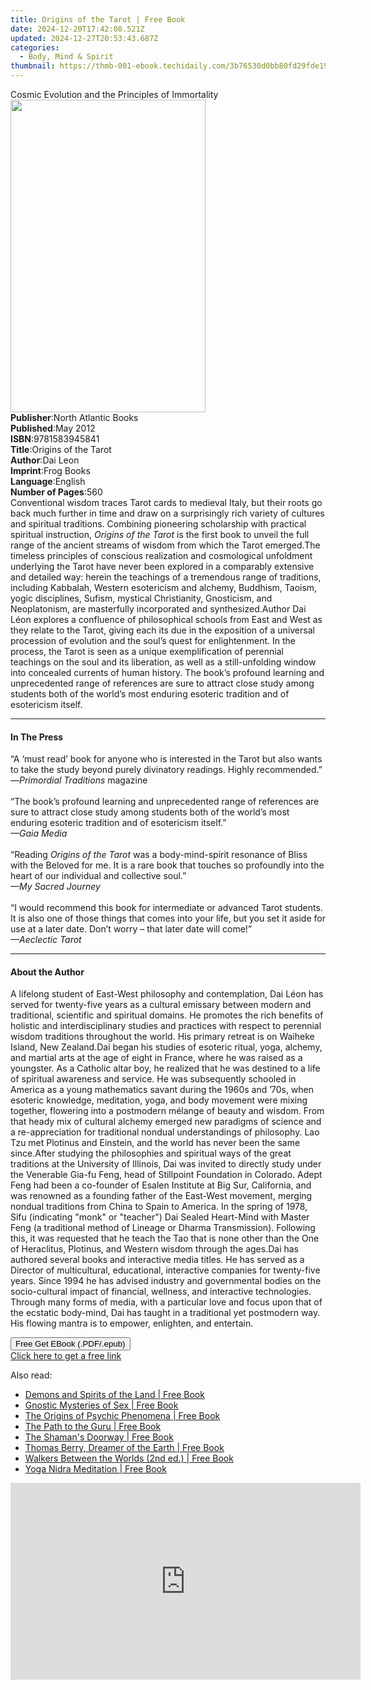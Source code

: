 ```yaml
---
title: Origins of the Tarot | Free Book
date: 2024-12-20T17:42:08.521Z
updated: 2024-12-27T20:53:43.687Z
categories:
  - Body, Mind & Spirit
thumbnail: https://thmb-001-ebook.techidaily.com/3b76530d0bb80fd29fde19a81d61e8d1a574355ba9a361986019e2f39ef310a1.jpg
---
```

<main id="book-container">
  <div class="flex flex-col">
    <div class="book-brief flex-1 py-6 px-4 sm:p-6 md:py-10 md:px-8">
      <!-- brief-->
      <div class="book-brief-main">
        Cosmic Evolution and the Principles of Immortality
      </div>
    </div>
    <div
      class="book-meta-info flex-1 grid gap-4 col-start-1 col-end-3 row-start-1 sm:mb-6 sm:grid-cols-4 lg:gap-6 lg:col-start-2 lg:row-end-6 lg:row-span-6 lg:mb-0"
    >
      <div
        class="book-meta-info-left place-content-center mt-4 p-4 text-sm leading-6 col-start-2 col-span-2 dark:text-slate-400"
      >
        <img
          class="w-full h-500 object-cover rounded-lg sm:h-255 sm:col-span-2 lg:col-span-full"
          src="https://img-001-ebook.techidaily.com/806176ba11a5f429bf198da0e4aabe6c9ff330fc811b19914e18112f1d814bd6.jpg"
          alt=""
          width="312"
          height="500"
        />
      </div>
      <div
        class="book-meta-info-right mt-2 col-start-1 row-start-2 col-span-3 self-center"
      >
        <!-- meta data  -->
        <div class="flex flex-col px-4 md:px-8">
          <div class="flex-1">
            <strong>Publisher</strong>:<span class="px-2"
              >North Atlantic Books</span
            >
          </div>
          <div class="flex-1">
            <strong>Published</strong>:<span class="px-2">May 2012</span>
          </div>
          <div class="flex-1">
            <strong>ISBN</strong>:<span class="px-2">9781583945841</span>
          </div>
          <div class="flex-1">
            <strong>Title</strong>:<span class="px-2"
              >Origins of the Tarot</span
            >
          </div>
          <div class="flex-1">
            <strong>Author</strong>:<span class="px-2">Dai Leon</span>
          </div>
          <div class="flex-1">
            <strong>Imprint</strong>:<span class="px-2">Frog Books</span>
          </div>
          <div class="flex-1">
            <strong>Language</strong>:<span class="px-2">English</span>
          </div>
          <div class="flex-1">
            <strong>Number of Pages</strong>:<span class="px-2">560</span>
          </div>
        </div>
      </div>
    </div>
    <div class="book-description flex-1 py-6 px-4 sm:p-6 md:py-10 md:px-8">
      <div class="book-description-main">
        <div accordion-content="" id="description">
          Conventional wisdom traces Tarot cards to medieval Italy, but their
          roots go back much further in time and draw on a surprisingly rich
          variety of cultures and spiritual traditions. Combining pioneering
          scholarship with practical spiritual instruction,
          <i>Origins of the Tarot</i> is the first book to unveil the full range
          of the ancient streams of wisdom from which the Tarot emerged.The
          timeless principles of conscious realization and cosmological
          unfoldment underlying the Tarot have never been explored in a
          comparably extensive and detailed way: herein the teachings of a
          tremendous range of traditions, including Kabbalah, Western
          esotericism and alchemy, Buddhism, Taoism, yogic disciplines, Sufism,
          mystical Christianity, Gnosticism, and Neoplatonism, are masterfully
          incorporated and synthesized.Author Dai Léon explores a confluence of
          philosophical schools from East and West as they relate to the Tarot,
          giving each its due in the exposition of a universal procession of
          evolution and the soul’s quest for enlightenment. In the process, the
          Tarot is seen as a unique exemplification of perennial teachings on
          the soul and its liberation, as well as a still-unfolding window into
          concealed currents of human history. The book’s profound learning and
          unprecedented range of references are sure to attract close study
          among students both of the world’s most enduring esoteric tradition
          and of esotericism itself.
        </div>
        <div class="accordion-fader"></div>
      </div>
    </div>
    <div class="book-excerpts flex-1 py-6 px-4 sm:p-6 md:py-10 md:px-8">
      <!-- excerpts-->
      <div class="book-excerpts-main">
        <hr />
        <h4 class="placeholder placeholder-heading">
          <span>In The Press</span>
        </h4>
        <p>
          “A ‘must read’ book for anyone who is interested in the Tarot but also
          wants to take the study beyond purely divinatory readings. Highly
          recommended.”<br />—<i>Primordial Traditions </i
          >magazine<br /><br />“The book’s profound learning and unprecedented
          range of references are sure to attract close study among students
          both of the world’s most enduring esoteric tradition and of
          esotericism itself.”<br /><i>—Gaia Media<br /><br /></i> “Reading
          <i>Origins of the Tarot</i> was a body-mind-spirit resonance of Bliss
          with the Beloved for me. It is a rare book that touches so profoundly
          into the heart of our individual and collective soul.”<br /><i
            >—My Sacred Journey<br /><br
          /></i>
          “I would recommend this book for intermediate or advanced Tarot
          students. It is also one of those things that comes into your life,
          but you set it aside for use at a later date. Don’t worry – that later
          date will come!” <br /><i>—Aeclectic Tarot</i>
        </p>
      </div>
    </div>
    <div class="book-about-author flex-1 py-6 px-4 sm:p-6 md:py-10 md:px-8">
      <!-- about author-->
      <div class="book-main-author-main">
        <hr />
        <h4 class="placeholder placeholder-heading">
          <span>About the Author</span>
        </h4>
        <p>
          A lifelong student of East-West philosophy and contemplation, Dai Léon
          has served for twenty-five years as a cultural emissary between modern
          and traditional, scientific and spiritual domains. He promotes the
          rich benefits of holistic and interdisciplinary studies and practices
          with respect to perennial wisdom traditions throughout the world. His
          primary retreat is on Waiheke Island, New Zealand.Dai began his
          studies of esoteric ritual, yoga, alchemy, and martial arts at the age
          of eight in France, where he was raised as a youngster. As a Catholic
          altar boy, he realized that he was destined to a life of spiritual
          awareness and service. He was subsequently schooled in America as a
          young mathematics savant during the 1960s and ’70s, when esoteric
          knowledge, meditation, yoga, and body movement were mixing together,
          flowering into a postmodern mélange of beauty and wisdom. From that
          heady mix of cultural alchemy emerged new paradigms of science and a
          re-appreciation for traditional nondual understandings of philosophy.
          Lao Tzu met Plotinus and Einstein, and the world has never been the
          same since.After studying the philosophies and spiritual ways of the
          great traditions at the University of Illinois, Dai was invited to
          directly study under the Venerable Gia-fu Feng, head of Stillpoint
          Foundation in Colorado. Adept Feng had been a co-founder of Esalen
          Institute at Big Sur, California, and was renowned as a founding
          father of the East-West movement, merging nondual traditions from
          China to Spain to America. In the spring of 1978, Sifu (indicating
          "monk" or "teacher") Dai Sealed Heart-Mind with Master Feng (a
          traditional method of Lineage or Dharma Transmission). Following this,
          it was requested that he teach the Tao that is none other than the One
          of Heraclitus, Plotinus, and Western wisdom through the ages.Dai has
          authored several books and interactive media titles. He has served as
          a Director of multicultural, educational, interactive companies for
          twenty-five years. Since 1994 he has advised industry and governmental
          bodies on the socio-cultural impact of financial, wellness, and
          interactive technologies. Through many forms of media, with a
          particular love and focus upon that of the ecstatic body-mind, Dai has
          taught in a traditional yet postmodern way. His flowing mantra is to
          empower, enlighten, and entertain.
        </p>
      </div>
    </div>
    <div class="book-free-get flex-1 py-6 px-4 sm:p-6 md:py-10 md:px-8">
      <button
        id="btn-free-get"
        class="bg-blue-500 hover:bg-blue-700 text-white font-bold py-2 px-4 rounded"
      >
        Free Get EBook (.PDF/.epub)
      </button>
      <div id="countdown-display" class="px-2 text-lg mt-2"></div>
      <a
        id="free-link"
        class="hidden bg-blue-500 hover:bg-blue-700 text-white font-bold py-2 px-4 rounded"
        href="https://www.ebooks.com/en-us/book/883180/origins-of-the-tarot/dai-leon/"
        target="_blank"
        >Click here to get a free link</a
      >
    </div>
    <script>
      let countdownTime = 0;
      let countdownInterval = null;
      document
        .getElementById('btn-free-get')
        .addEventListener('click', startCountdown);
      function startCountdown() {
        countdownTime = new Date().getTime() + 60000 * 3;
        countdownInterval = setInterval(updateCountdown, 1000);
        document.getElementById('btn-free-get').disabled = true;
        document
          .getElementById('btn-free-get')
          .classList.add('bg-gray-500', 'cursor-not-allowed');
      }
      function updateCountdown() {
        let currentTime = new Date().getTime();
        let timeLeft = countdownTime - currentTime;
        let secondsLeft = Math.floor(timeLeft / 1000);
        document.getElementById('countdown-display').innerHTML =
          `Remaining time: ${secondsLeft} seconds.`;
        if (secondsLeft <= 0) {
          clearInterval(countdownInterval);
          document.getElementById('btn-free-get').classList.add('hidden');
          document.getElementById('free-link').classList.remove('hidden');
          document.getElementById('countdown-display').innerHTML = '';
        }
      }
    </script>
  </div>
</main>

<ins class="adsbygoogle"
      style="display:block"
      data-ad-client="ca-pub-7571918770474297"
      data-ad-slot="8358498916"
      data-ad-format="auto"
      data-full-width-responsive="true"></ins>
    

<span class="atpl-alsoreadstyle">Also read:</span>
<div><ul>
<li><a href="https://novels-ebooks.techidaily.com/95782096-9781620554005-demons-and-spirits-of-the-land/"><u>Demons and Spirits of the Land | Free Book</u></a></li>
<li><a href="https://novels-ebooks.techidaily.com/95782121-9781620554227-gnostic-mysteries-of-sex/"><u>Gnostic Mysteries of Sex | Free Book</u></a></li>
<li><a href="https://novels-ebooks.techidaily.com/95782111-9781594777486-the-origins-of-psychic-phenomena/"><u>The Origins of Psychic Phenomena | Free Book</u></a></li>
<li><a href="https://novels-ebooks.techidaily.com/95782115-9781620553220-the-path-to-the-guru/"><u>The Path to the Guru | Free Book</u></a></li>
<li><a href="https://novels-ebooks.techidaily.com/95782102-9781620550564-the-shamans-doorway/"><u>The Shaman's Doorway | Free Book</u></a></li>
<li><a href="https://novels-ebooks.techidaily.com/95782114-9781594779336-thomas-berry-dreamer-of-the-earth/"><u>Thomas Berry, Dreamer of the Earth | Free Book</u></a></li>
<li><a href="https://novels-ebooks.techidaily.com/95782112-9781594776007-walkers-between-the-worlds-2nd-ed/"><u>Walkers Between the Worlds (2nd ed.) | Free Book</u></a></li>
<li><a href="https://novels-ebooks.techidaily.com/95782105-9781620556788-yoga-nidra-meditation/"><u>Yoga Nidra Meditation | Free Book</u></a></li>
</ul></div>

<!-- affiliate ads begin -->
<iframe width="560" height="315" src="https://www.youtube.com/embed/Rxyki8-Y630?si=dHLkIxG59zdlZeN0" title="YouTube video player" frameborder="0" allow="accelerometer; autoplay; clipboard-write; encrypted-media; gyroscope; picture-in-picture; web-share" referrerpolicy="strict-origin-when-cross-origin" allowfullscreen></iframe>
<!-- affiliate ads end -->


